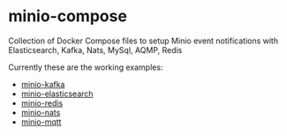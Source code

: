 # minio-compose
Collection of Docker Compose files to setup Minio event notifications with Elasticsearch, Kafka, Nats, MySql, AQMP, Redis

Currently these are the working examples:

- [minio-kafka](./minio-kafka/README.md)
- [minio-elasticsearch](./minio-elasticsearch/README.md)
- [minio-redis](./minio-redis/README.md)
- [minio-nats](./minio-nats/README.md)
- [minio-mqtt](./minio-mqtt/README.md)

